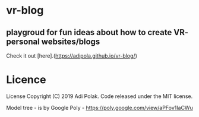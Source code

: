 # vr-blog

## playgroud for fun ideas about how to create VR- personal websites/blogs


Check it out [here].(https://adipola.github.io/vr-blog/)

# Licence

License
Copyright (C) 2019 Adi Polak. Code released under the MIT license.

Model tree - is by Google Poly - https://poly.google.com/view/aPFov1IaCWu
